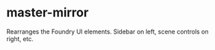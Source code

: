 # master-mirror
Rearranges the Foundry UI elements. Sidebar on left, scene controls on right, etc. 
